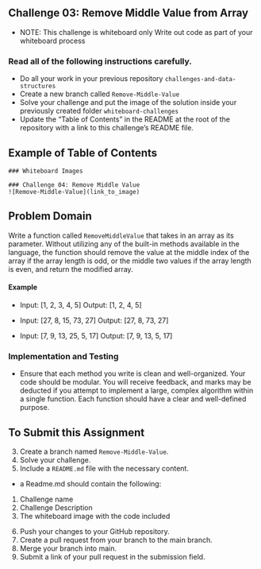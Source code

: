 ## Challenge 03: Remove Middle Value from Array
- NOTE: This challenge is whiteboard only Write out code as part of your whiteboard process

### Read all of the following instructions carefully.
- Do all your work in your previous repository `challenges-and-data-structures`
- Create a new branch called `Remove-Middle-Value`
- Solve your challenge and put the image of the solution inside your previously created folder `whiteboard-challenges`
- Update the “Table of Contents” in the README at the root of the repository with a link to this challenge’s README file.

## Example of Table of Contents
```
### Whiteboard Images

### Challenge 04: Remove Middle Value
![Remove-Middle-Value](link_to_image)
```


## Problem Domain
Write a function called `RemoveMiddleValue` that takes in an array as its parameter. Without utilizing any of the built-in methods available in the language, the function should remove the value at the middle index of the array if the array length is odd, or the middle two values if the array length is even, and return the modified array.

#### Example
- Input: [1, 2, 3, 4, 5]
  Output: [1, 2, 4, 5]

- Input: [27, 8, 15, 73, 27]
  Output: [27, 8, 73, 27]

- Input: [7, 9, 13, 25, 5, 17]
  Output: [7, 9, 13, 5, 17]


### Implementation and Testing
- Ensure that each method you write is clean and well-organized. Your code should be modular. You will receive feedback, and marks may be deducted if you attempt to implement a large, complex algorithm within a single function. Each function should have a clear and well-defined purpose.

## To Submit this Assignment
3. Create a branch named `Remove-Middle-Value`.
4. Solve your challenge.
5. Include a `README.md` file with the necessary content.
- a Readme.md should contain the following:
1) Challenge name
2) Challenge Description
3) The whiteboard image with the code included
6. Push your changes to your GitHub repository.
7. Create a pull request from your branch to the main branch.
8. Merge your branch into main.
9. Submit a link of your pull request in the submission field.